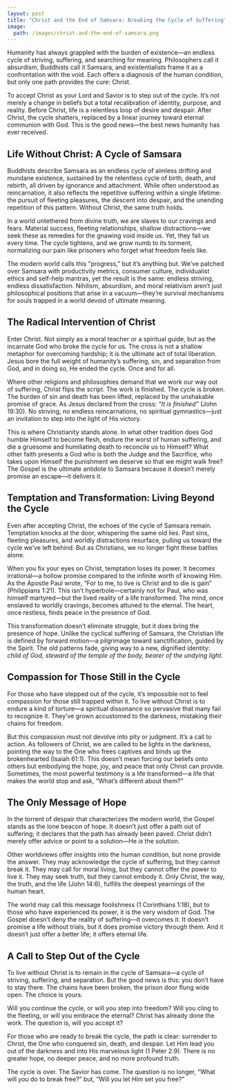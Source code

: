 ```yaml
---
layout: post
title: "Christ and the End of Samsara: Breaking the Cycle of Suffering"
image:
  path: /images/christ-and-the-end-of-samsara.png
---
```


Humanity has always grappled with the burden of existence—an endless cycle of striving, suffering, and searching for meaning. Philosophers call it absurdism, Buddhists call it Samsara, and existentialists frame it as a confrontation with the void. Each offers a diagnosis of the human condition, but only one path provides the cure: Christ.

To accept Christ as your Lord and Savior is to step out of the cycle. It’s not merely a change in beliefs but a total recalibration of identity, purpose, and reality. Before Christ, life is a relentless loop of desire and despair. After Christ, the cycle shatters, replaced by a linear journey toward eternal communion with God. This is the good news—the best news humanity has ever received.

## Life Without Christ: A Cycle of Samsara

Buddhists describe Samsara as an endless cycle of aimless drifting and mundane existence, sustained by the relentless cycle of birth, death, and rebirth, all driven by ignorance and attachment. While often understood as reincarnation, it also reflects the repetitive suffering within a single lifetime: the pursuit of fleeting pleasures, the descent into despair, and the unending repetition of this pattern. Without Christ, the same truth holds.

In a world untethered from divine truth, we are slaves to our cravings and fears. Material success, fleeting relationships, shallow distractions—we seek these as remedies for the gnawing void inside us. Yet, they fail us every time. The cycle tightens, and we grow numb to its torment, normalizing our pain like prisoners who forget what freedom feels like.

The modern world calls this "progress," but it’s anything but. We’ve patched over Samsara with productivity metrics, consumer culture, individualist ethics and self-help mantras, yet the result is the same: endless striving, endless dissatisfaction. Nihilism, absurdism, and moral relativism aren’t just philosophical positions that arise in a vacuum—they’re survival mechanisms for souls trapped in a world devoid of ultimate meaning.

## The Radical Intervention of Christ

Enter Christ. Not simply as a moral teacher or a spiritual guide, but as the incarnate God who broke the cycle for us. The cross is not a shallow metaphor for overcoming hardship; it is the ultimate act of total liberation. Jesus bore the full weight of humanity’s suffering, sin, and separation from God, and in doing so, He ended the cycle. Once and for all.

Where other religions and philosophies demand that we work our way out of suffering, Christ flips the script. The work is finished. The cycle is broken. The burden of sin and death has been lifted, replaced by the unshakable promise of grace. As Jesus declared from the cross: *“It is finished”* (John 19:30). No striving, no endless reincarnations, no spiritual gymnastics—just an invitation to step into the light of His victory.

This is where Christianity stands alone. In what other tradition does God humble Himself to become flesh, endure the worst of human suffering, and die a gruesome and humiliating death to reconcile us to Himself? What other faith presents a God who is both the Judge and the Sacrifice, who takes upon Himself the punishment we deserve so that we might walk free? The Gospel is the ultimate antidote to Samsara because it doesn’t merely promise an escape—it delivers it.

## Temptation and Transformation: Living Beyond the Cycle

Even after accepting Christ, the echoes of the cycle of Samsara remain. Temptation knocks at the door, whispering the same old lies. Past sins, fleeting pleasures, and worldly distractions resurface, pulling us toward the cycle we’ve left behind. But as Christians, we no longer fight these battles alone.

When you fix your eyes on Christ, temptation loses its power. It becomes irrational—a hollow promise compared to the infinite worth of knowing Him. As the Apostle Paul wrote, “For to me, to live is Christ and to die is gain” (Philippians 1:21). This isn’t hyperbole—certainly not for Paul, who was himself martyred—but the lived reality of a life transformed. The mind, once enslaved to worldly cravings, becomes attuned to the eternal. The heart, once restless, finds peace in the presence of God.

This transformation doesn’t eliminate struggle, but it does bring the presence of hope. Unlike the cyclical suffering of Samsara, the Christian life is defined by forward motion—a pilgrimage toward sanctification, guided by the Spirit. The old patterns fade, giving way to a new, dignified identity: *child of God, steward of the temple of the body, bearer of the undying light.*

## Compassion for Those Still in the Cycle

For those who have stepped out of the cycle, it’s impossible not to feel compassion for those still trapped within it. To live without Christ is to endure a kind of torture—a spiritual dissonance so pervasive that many fail to recognize it. They’ve grown accustomed to the darkness, mistaking their chains for freedom.

But this compassion must not devolve into pity or judgment. It’s a call to action. As followers of Christ, we are called to be lights in the darkness, pointing the way to the One who frees captives and binds up the brokenhearted (Isaiah 61:1). This doesn’t mean forcing our beliefs onto others but embodying the hope, joy, and peace that only Christ can provide. Sometimes, the most powerful testimony is a life transformed—a life that makes the world stop and ask, “What’s different about them?”

## The Only Message of Hope

In the torrent of despair that characterizes the modern world, the Gospel stands as the lone beacon of hope. It doesn’t just offer a path out of suffering; it declares that the path has already been paved. Christ didn’t merely offer advice or point to a solution—He *is* the solution.

Other worldviews offer insights into the human condition, but none provide the answer. They may acknowledge the cycle of suffering, but they cannot break it. They may call for moral living, but they cannot offer the power to live it. They may seek truth, but they cannot embody it. Only Christ, the way, the truth, and the life (John 14:6), fulfills the deepest yearnings of the human heart.

The world may call this message foolishness (1 Corinthians 1:18), but to those who have experienced its power, it is the very wisdom of God. The Gospel doesn’t deny the reality of suffering—it overcomes it. It doesn’t promise a life without trials, but it does promise victory through them. And it doesn’t just offer a better life; it offers eternal life.

## A Call to Step Out of the Cycle

To live without Christ is to remain in the cycle of Samsara—a cycle of striving, suffering, and separation. But the good news is this: you don’t have to stay there. The chains have been broken, the prison door flung wide open. The choice is yours.

Will you continue the cycle, or will you step into freedom? Will you cling to the fleeting, or will you embrace the eternal? Christ has already done the work. The question is, will you accept it?

For those who are ready to break the cycle, the path is clear: surrender to Christ, the One who conquered sin, death, and despair. Let Him lead you out of the darkness and into His marvelous light (1 Peter 2:9). There is no greater hope, no deeper peace, and no more profound truth.

The cycle is over. The Savior has come. The question is no longer, “What will *you* do to break free?” but, “Will you let *Him* set you free?”
